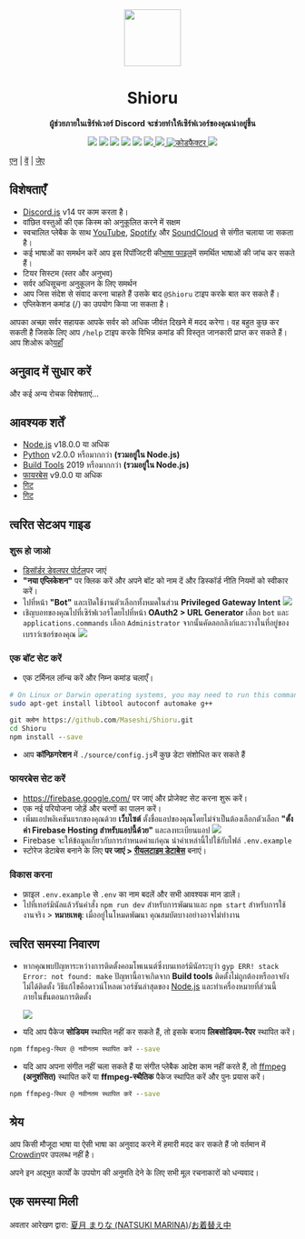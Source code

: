 <div align="center">
  <img src="https://raw.githubusercontent.com/Maseshi/Shioru/main/assets/icons/favicon-circle.png" width="100" />
  <strong>
    <h1>Shioru</h2>
    <p>ผู้ช่วยภายในเซิร์ฟเวอร์ Discord จะช่วยทำให้เซิร์ฟเวอร์ของคุณน่าอยู่ขึ้น</p>
  </strong>
  <img src="https://img.shields.io/badge/discord.js-v14-7354F6?logo=discord&logoColor=white" />
  <img src="https://img.shields.io/github/stars/Maseshi/Shioru.svg?logo=github" />
  <img src="https://img.shields.io/github/v/release/Maseshi/Shioru" />
  <img src="https://img.shields.io/github/license/Maseshi/Shioru.svg?logo=github" />
  <img src="https://img.shields.io/github/last-commit/Maseshi/Shioru" />
  <a title="दर्जा" target="_blank" href="https://shioru.statuspage.io/">
    <img src="https://img.shields.io/badge/dynamic/json?logo=google-cloud&logoColor=white&label=status&query=status.indicator&url=https%3A%2F%2Fq60yrzp0cbgg.statuspage.io%2Fapi%2Fv2%2Fstatus.json" />
  </a>
  <a title="भीड़" target="_blank" href="https://crowdin.com/project/shioru">
    <img src="https://badges.crowdin.net/shioru/localized.svg" />
  </a>
  <a title="कोडफैक्टर" target="_blank" href="https://www.codefactor.io/repository/github/maseshi/shioru">
    <img src="https://www.codefactor.io/repository/github/maseshi/shioru/badge" alt="कोडफैक्टर" />
  </a>
  <a title="टॉप.जी" target="_blank" href="https://top.gg/bot/704706906505347183">
    <img src="https://top.gg/api/widget/upvotes/704706906505347183.svg" />
  </a>
</div>

[एन](https://github.com/Maseshi/Shioru/blob/main/documents/README.en.md) | [वें](https://github.com/Maseshi/Shioru/blob/main/documents/README.th.md) | [जेए](https://github.com/Maseshi/Shioru/blob/main/documents/README.ja.md)

<div align="center">
  <a href="https://github.com/Maseshi/Shioru/tree/main/documents">
    </img>
  </a>
</div>

## विशेषताएँ

- [Discord.js](https://discord.js.org/) v14 पर काम करता है।
- वांछित वस्तुओं की एक किस्म को अनुकूलित करने में सक्षम
- स्वचालित प्लेबैक के साथ [YouTube](https://www.youtube.com/), [Spotify](https://www.spotify.com/) और [SoundCloud](https://soundcloud.com/) से संगीत चलाया जा सकता है।
- कई भाषाओं का समर्थन करें आप इस रिपॉजिटरी की[भाषा फाइल](https://github.com/Maseshi/shioru/blob/main/source/languages)में समर्थित भाषाओं की जांच कर सकते हैं।
- टियर सिस्टम (स्तर और अनुभव)
- सर्वर अधिसूचना अनुकूलन के लिए समर्थन
- आप जिस संदेश से संवाद करना चाहते हैं उसके बाद `@Shioru` टाइप करके बात कर सकते हैं।
- एप्लिकेशन कमांड (/) का उपयोग किया जा सकता है।

आपका अच्छा सर्वर सहायक आपके सर्वर को अधिक जीवंत दिखने में मदद करेगा। वह बहुत कुछ कर सकती है जिसके लिए आप `/help` टाइप करके विभिन्न कमांड की विस्तृत जानकारी प्राप्त कर सकते हैं।आप शिओरू को[यहाँ](https://discord.com/api/oauth2/authorize?client_id=704706906505347183&permissions=8&scope=applications.commands%20bot&redirect_uri=https%3A%2F%2Fshiorus.web.app%2Fthanks-you)

## अनुवाद में सुधार करें

और कई अन्य रोचक विशेषताएं...

## आवश्यक शर्तें

- [Node.js](https://nodejs.org/) v18.0.0 या अधिक
- [Python](https://www.python.org/downloads/) v2.0.0 หรือมากกว่า **(รวมอยู่ใน Node.js)**
- [Build Tools](https://visualstudio.microsoft.com/downloads/?q=build+tools) 2019 หรือมากกว่า **(รวมอยู่ใน Node.js)**
- [फायरबेस](https://firebase.google.com/) v9.0.0 या अधिक
- [गिट](https://www.ffmpeg.org/download.html)
- [गिट](https://git-scm.com/downloads)

## त्वरित सेटअप गाइड

### शुरू हो जाओ

- [डिसॉर्डर डेवलपर पोर्टल](https://discord.com/developers/applications)पर जाएं
- **"नया एप्लिकेशन"** पर क्लिक करें और अपने बॉट को नाम दें और डिस्कॉर्ड नीति नियमों को स्वीकार करें।
- ไปที่หน้า **"Bot"** และเปิดใช้งานตัวเลือกทั้งหมดในส่วน **Privileged Gateway Intent** ![](https://raw.githubusercontent.com/Maseshi/Shioru/main/assets/images/discord-developer-portal-privileged-gateway-intents.png)
- เชิญบอทของคุณไปที่เซิร์ฟเวอร์โดยไปที่หน้า **OAuth2 > URL Generator** เลือก `bot` และ `applications.commands` เลือก `Administrator` จากนั้นคัดลอกลิงก์และวางในที่อยู่ของเบราว์เซอร์ของคุณ ![](https://raw.githubusercontent.com/Maseshi/Shioru/main/assets/images/discord-developer-portal-scopes.png)

### एक बॉट सेट करें

- एक टर्मिनल लॉन्च करें और निम्न कमांड चलाएँ।

```sh
# On Linux or Darwin operating systems, you may need to run this command.
sudo apt-get install libtool autoconf automake g++
```

```bat
git क्लोन https://github.com/Maseshi/Shioru.git
cd Shioru
npm install --save
```

- आप **कॉन्फ़िगरेशन** में `./source/config.js`में कुछ डेटा संशोधित कर सकते हैं

### फायरबेस सेट करें

- https://firebase.google.com/ पर जाएं और प्रोजेक्ट सेट करना शुरू करें।
- एक नई परियोजना जोड़ें और चरणों का पालन करें।
- เพิ่มแอปพลิเคชันแรกของคุณด้วย **เว็บไซต์** ตั้งชื่อแอปของคุณโดยไม่จำเป็นต้องเลือกตัวเลือก **"ตั้งค่า Firebase Hosting สำหรับแอปนี้ด้วย"** และลงทะเบียนแอป ![](https://raw.githubusercontent.com/Maseshi/Shioru/main/assets/images/firebase-setup-web-application.png)
- Firebase จะให้ข้อมูลเกี่ยวกับการกำหนดค่าแก่คุณ นำค่าเหล่านี้ไปใช้กับไฟล์ `.env.example`
- स्टोरेज डेटाबेस बनाने के लिए **पर जाएं > [रीयलटाइम डेटाबेस](https://console.firebase.google.com/u/0/project/_/database/data)** बनाएं।

### विकास करना

- फ़ाइल `.env.example` से `.env` का नाम बदलें और सभी आवश्यक मान डालें।
- ไปที่เทอร์มินัลแล้วรันคำสั่ง `npm run dev` สำหรับการพัฒนาและ `npm start` สำหรับการใช้งานจริง > **หมายเหตุ**: เมื่ออยู่ในโหมดพัฒนา คุณสมบัตบางอย่างอาจไม่ทำงาน

## त्वरित समस्या निवारण

- หากคุณพบปัญหาระหว่างการติดตั้งคอมโพเนนต์ซึ่งบนเทอร์มินัลระบุว่า `gyp ERR! stack Error: not found: make` ปัญหานี้อาจเกิดจาก **Build tools** ติดตั้งไม่ถูกต้องหรืออาจยังไม่ได้ติดตั้ง วิธีแก้ไขคือดาวน์โหลดเวอร์ชันล่าสุดของ [Node.js](https://nodejs.org/) และทำเครื่องหมายที่ส่วนนี้ภายในขั้นตอนการติดตั้ง

  ![](https://raw.githubusercontent.com/Maseshi/Shioru/main/assets/images/node-js-tools-for-native-modules.png)

- यदि आप पैकेज **सोडियम** स्थापित नहीं कर सकते हैं, तो इसके बजाय **लिबसोडियम-रैपर** स्थापित करें।
```bat
npm ffmpeg-स्थिर @ नवीनतम स्थापित करें --save
```
- यदि आप अपना संगीत नहीं चला सकते हैं या संगीत प्लेबैक आदेश काम नहीं करते हैं, तो [ffmpeg](https://ffmpeg.org/download.html) **(अनुशंसित)** स्थापित करें या **ffmpeg-स्थैतिक** पैकेज स्थापित करें और पुनः प्रयास करें।
```bat
npm ffmpeg-स्थिर @ नवीनतम स्थापित करें --save
```

## श्रेय

आप किसी मौजूदा भाषा या ऐसी भाषा का अनुवाद करने में हमारी मदद कर सकते हैं जो वर्तमान में [Crowdin](https://crowdin.com/project/shioru-bot)पर उपलब्ध नहीं है।

अपने इन अद्भुत कार्यों के उपयोग की अनुमति देने के लिए सभी मूल रचनाकारों को धन्यवाद।

## एक समस्या मिली

अवतार आरेखण द्वारा: [夏月 まりな (NATSUKI MARINA)](https://www.pixiv.net/en/users/482462)/[お着替え中](https://www.pixiv.net/en/artworks/76075098)
